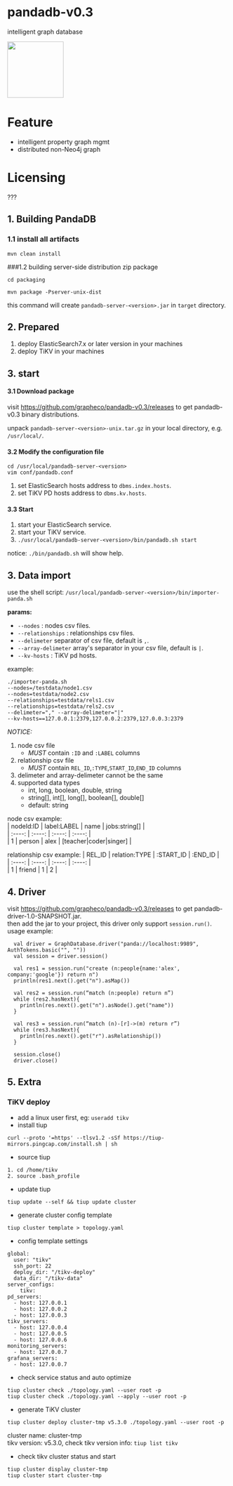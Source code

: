 # pandadb-v0.3
intelligent graph database

<img src="docs/logo.jpg" width="128">

# Feature
* intelligent property graph mgmt
* distributed non-Neo4j graph

# Licensing
???

## 1. Building PandaDB
### 1.1 install all artifacts
```
mvn clean install
```
###1.2 building server-side distribution zip package
```
cd packaging

mvn package -Pserver-unix-dist
```
this command will create `pandadb-server-<version>.jar` in `target` directory.

## 2. Prepared
1. deploy ElasticSearch7.x or later version in your machines
2. deploy TiKV in your machines

## 3. start
#### 3.1 Download package

visit https://github.com/grapheco/pandadb-v0.3/releases to get pandadb-v0.3 binary distributions.

unpack `pandadb-server-<version>-unix.tar.gz` in your local directory, e.g. `/usr/local/`.

#### 3.2 Modify the configuration file
```
cd /usr/local/pandadb-server-<version>
vim conf/pandadb.conf
```
1. set ElasticSearch hosts address to `dbms.index.hosts`.
2. set TiKV PD hosts address to `dbms.kv.hosts`.
#### 3.3 Start
1. start your ElasticSearch service.
2. start your TiKV service. 
3. `./usr/local/pandadb-server-<version>/bin/pandadb.sh start`

notice: `./bin/pandadb.sh` will show help.

## 3. Data import
use the shell script: `/usr/local/pandadb-server-<version>/bin/importer-panda.sh`  

**params:**
* `--nodes`     : nodes csv files.
* `--relationships`     : relationships csv files.
* `--delimeter`     separator of csv file, default is `,`.
* `--array-delimeter` array's separator in your csv file, default is `|`. 
* `--kv-hosts`     : TiKV pd hosts.

example: 
```
./importer-panda.sh 
--nodes=/testdata/node1.csv 
--nodes=testdata/node2.csv
--relationships=testdata/rels1.csv 
--relationships=testdata/rels2.csv
--delimeter="," --array-delimeter="|"
--kv-hosts==127.0.0.1:2379,127.0.0.2:2379,127.0.0.3:2379
```
*NOTICE:*
1. node csv file
    - *MUST* contain `:ID` and `:LABEL` columns
2. relationship csv file
    - *MUST* contain `REL_ID`,`:TYPE`,`START_ID`,`END_ID` columns  
3. delimeter and array-delimeter cannot be the same
4. supported data types
    - int, long, boolean, double, string
    - string[], int[], long[], boolean[], double[]
    - default: string

node csv example:  
| nodeId:ID | label:LABEL | name | jobs:string[] |  
| :----: | :----: | :----: | :----: |  
| 1 | person | alex | [teacher\|coder\|singer] |
  
relationship csv example:
| REL_ID | relation:TYPE | :START_ID | :END_ID |  
| :----: | :----: | :----: | :----: |  
| 1 | friend | 1 | 2 |


## 4. Driver
visit https://github.com/grapheco/pandadb-v0.3/releases to get pandadb-driver-1.0-SNAPSHOT.jar.   
then add the jar to your project, this driver only support `session.run()`.  
usage example:
```
  val driver = GraphDatabase.driver("panda://localhost:9989", AuthTokens.basic("", ""))
  val session = driver.session()
  
  val res1 = session.run("create (n:people{name:'alex', company:'google'}) return n")
  println(res1.next().get("n").asMap())
  
  val res2 = session.run(“match (n:people) return n”)
  while (res2.hasNext){
    println(res.next().get("n").asNode().get("name"))
  }
  
  val res3 = session.run(“match (n)-[r]->(m) return r”)
  while (res3.hasNext){
    println(res.next().get("r").asRelationship())
  }
  
  session.close()
  driver.close()
```
## 5. Extra
###  TiKV deploy
* add a linux user first, eg: `useradd tikv`
* install tiup
```
curl --proto '=https' --tlsv1.2 -sSf https://tiup-mirrors.pingcap.com/install.sh | sh
```
* source tiup
```
1. cd /home/tikv
2. source .bash_profile
```
* update tiup
```
tiup update --self && tiup update cluster
```
* generate cluster config template
```
tiup cluster template > topology.yaml
```
* config template settings
```
global:
  user: "tikv"
  ssh_port: 22
  deploy_dir: "/tikv-deploy"
  data_dir: "/tikv-data"
server_configs: 
    tikv:
pd_servers:
  - host: 127.0.0.1
  - host: 127.0.0.2
  - host: 127.0.0.3
tikv_servers:
  - host: 127.0.0.4
  - host: 127.0.0.5
  - host: 127.0.0.6
monitoring_servers:
  - host: 127.0.0.7
grafana_servers:
  - host: 127.0.0.7
```
* check service status and auto optimize
```
tiup cluster check ./topology.yaml --user root -p
tiup cluster check ./topology.yaml --apply --user root -p
```
* generate TiKV cluster
```
tiup cluster deploy cluster-tmp v5.3.0 ./topology.yaml --user root -p
```
cluster name: cluster-tmp  
tikv version: v5.3.0, check tikv version info: `tiup list tikv`
* check tikv cluster status and start 
```
tiup cluster display cluster-tmp
tiup cluster start cluster-tmp
```
